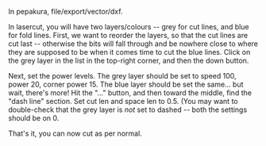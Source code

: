 In pepakura, file/export/vector/dxf.

In lasercut, you will have two layers/colours -- grey for cut lines, and blue for fold lines.  First, we want to reorder the layers, so that the cut lines are cut last -- otherwise the bits will fall through and be nowhere close to where they are supposed to be when it comes time to cut the blue lines.  Click on the grey layer in the list in the top-right corner, and then the down button.

Next, set the power levels.  The grey layer should be set to speed 100, power 20, corner power 15.  The blue layer should be set the same... but wait, there's more!  Hit the "..." button, and then toward the middle, find the "dash line" section.  Set cut len and space len to 0.5.  (You may want to double-check that the grey layer is *not* set to dashed -- both the settings should be on 0.

That's it, you can now cut as per normal.